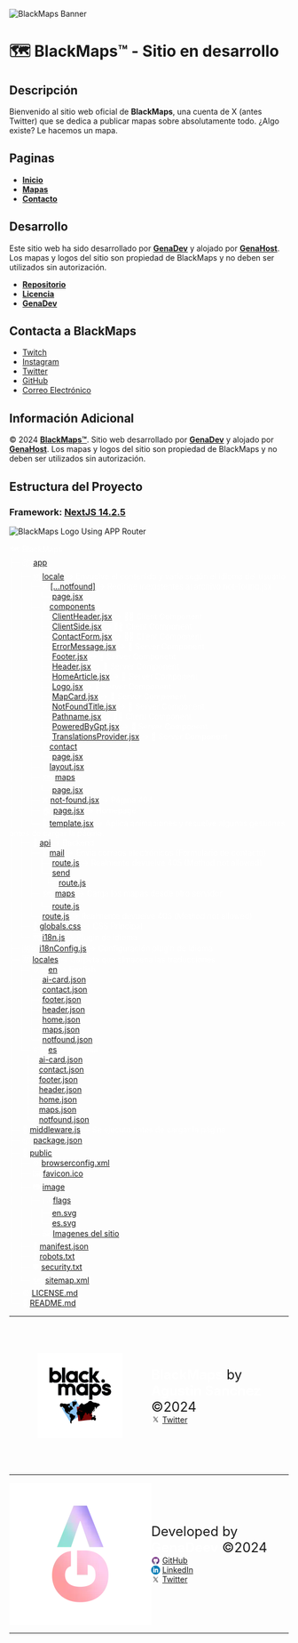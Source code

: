 ![BlackMaps Banner](public/image/readme-banner.webp)
# 🗺️ BlackMaps™ - Sitio en desarrollo
<div style="font-family: Inter;">

## Descripción

Bienvenido al sitio web oficial de **BlackMaps**, una cuenta de X (antes Twitter) que se dedica a publicar mapas sobre absolutamente todo. ¿Algo existe? Le hacemos un mapa.

## Paginas

- **[Inicio](https://blackmaps.com.ar/)**
- **[Mapas](https://blackmaps.com.ar/maps)**
- **[Contacto](https://blackmaps.com.ar/contact)**

## Desarrollo

Este sitio web ha sido desarrollado por **[GenaDev](https://www.linkedin.com/in/genadev)** y alojado por **[GenaHost](https://genahost.vercel.app/)**. Los mapas y logos del sitio son propiedad de BlackMaps y no deben ser utilizados sin autorización.

- **[Repositorio](https://github.com/GenaAaaj/BlackMaps-Website/)**
- **[Licencia](https://github.com/GenaAaaj/BlackMaps-Website/blob/main/LICENSE)**
- **[GenaDev](https://www.linkedin.com/in/genadev)**

## Contacta a BlackMaps

- [Twitch](https://www.twitch.tv/mapsblack/)
- [Instagram](https://www.instagram.com/maps_black/)
- [Twitter](https://x.com/maps_black/)
- [GitHub](https://github.com/GenaAaaj/BlackMaps-Website/)
- [Correo Electrónico](mailto:maps.black8@gmail.com)

## Información Adicional

© 2024 **[BlackMaps™](https://blackmaps.com.ar/)**. Sitio web desarrollado por **[GenaDev](https://www.linkedin.com/in/genadev)** y alojado por **[GenaHost](https://genahost.vercel.app/)**. Los mapas y logos del sitio son propiedad de BlackMaps y no deben ser utilizados sin autorización.

## Estructura del Proyecto
### Framework: **[NextJS 14.2.5](http://nextjs.org)**
![BlackMaps Logo](public/image/readme-framework.webp)
Using APP Router

<pre style="font-family: 'Inter'; font-size: 14px; white-space: pre-wrap; word-wrap: break-word; color: white; background: #46776;">
🗺️ BlackMaps
├─ 📦 <a href="https://github.com/GenaDeev/BlackMaps-Website/tree/main/app">app</a>
│  ├─ 🈲 <a href="https://github.com/GenaDeev/BlackMaps-Website/tree/main/app/%5Blocale%5D">locale</a> -> Envuelve el contenido y varía según el idioma del usuario
│  │  ├─ ❌ <a href="https://github.com/GenaDeev/BlackMaps-Website/tree/main/app/%5Blocale%5D/%5B...notfound%5D">[...notfound]</a> -> Redirige inexistentes al archivo not-found.jsx
│  │  │  └─ <a href="https://github.com/GenaDeev/BlackMaps-Website/blob/main/app/%5Blocale%5D/%5B...notfound%5D/page.jsx">page.jsx</a>
│  │  ├─ 🧩 <a href="https://github.com/GenaDeev/BlackMaps-Website/tree/main/app/%5Blocale%5D/components">components</a>
│  │  │  ├─ <a href="https://github.com/GenaDeev/BlackMaps-Website/blob/main/app/%5Blocale%5D/components/ClientHeader.jsx">ClientHeader.jsx</a> -> 🧑‍💻 Client Component
│  │  │  ├─ <a href="https://github.com/GenaDeev/BlackMaps-Website/blob/main/app/%5Blocale%5D/components/ClientSide.jsx">ClientSide.jsx</a> -> 🧑‍💻 Client Component
│  │  │  ├─ <a href="https://github.com/GenaDeev/BlackMaps-Website/blob/main/app/%5Blocale%5D/components/ContactForm.jsx">ContactForm.jsx</a> -> 🧑‍💻 Client Component
│  │  │  ├─ <a href="https://github.com/GenaDeev/BlackMaps-Website/blob/main/app/%5Blocale%5D/components/ErrorMessage.jsx">ErrorMessage.jsx</a> -> 🛜 Server Component
│  │  │  ├─ <a href="https://github.com/GenaDeev/BlackMaps-Website/blob/main/app/%5Blocale%5D/components/Footer.jsx">Footer.jsx</a> -> 🛜 Server Component
│  │  │  ├─ <a href="https://github.com/GenaDeev/BlackMaps-Website/blob/main/app/%5Blocale%5D/components/Header.jsx">Header.jsx</a> -> 🛜 Server Component
│  │  │  ├─ <a href="https://github.com/GenaDeev/BlackMaps-Website/blob/main/app/%5Blocale%5D/components/HomeArticle.jsx">HomeArticle.jsx</a> -> 🛜 Server Component
│  │  │  ├─ <a href="https://github.com/GenaDeev/BlackMaps-Website/blob/main/app/%5Blocale%5D/components/Logo.jsx">Logo.jsx</a> -> 🛜 Server Component
│  │  │  ├─ <a href="https://github.com/GenaDeev/BlackMaps-Website/blob/main/app/%5Blocale%5D/components/MapCard.jsx">MapCard.jsx</a> -> 🛜 Server Component
│  │  │  ├─ <a href="https://github.com/GenaDeev/BlackMaps-Website/blob/main/app/%5Blocale%5D/components/NotFoundTitle.jsx">NotFoundTitle.jsx</a> -> 🛜 Server Component
│  │  │  ├─ <a href="https://github.com/GenaDeev/BlackMaps-Website/blob/main/app/%5Blocale%5D/components/Pathname.jsx">Pathname.jsx</a> -> 🧑‍💻 Client Component
│  │  │  ├─ <a href="https://github.com/GenaDeev/BlackMaps-Website/blob/main/app/%5Blocale%5D/components/PoweredByGpt.jsx">PoweredByGpt.jsx</a> -> 🛜 Server Component
│  │  │  └─ <a href="https://github.com/GenaDeev/BlackMaps-Website/blob/main/app/%5Blocale%5D/components/TranslationsProvider.jsx">TranslationsProvider.jsx</a> -> 🛜 Server Component
│  │  ├─ 📨 <a href="https://github.com/GenaDeev/BlackMaps-Website/tree/main/app/%5Blocale%5D/contact">contact</a>
│  │  │  └─ <a href="https://github.com/GenaDeev/BlackMaps-Website/blob/main/app/%5Blocale%5D/contact/page.jsx">page.jsx</a>
│  │  ├─ 🌱 <a href="https://github.com/GenaDeev/BlackMaps-Website/blob/main/app/%5Blocale%5D/layout.jsx">layout.jsx</a>
│  │  ├─ 🗺️ <a href="https://github.com/GenaDeev/BlackMaps-Website/tree/main/app/%5Blocale%5D/maps">maps</a>
│  │  │  └─ <a href="https://github.com/GenaDeev/BlackMaps-Website/blob/main/app/%5Blocale%5D/maps/page.jsx">page.jsx</a>
│  │  ├─ ❌ <a href="https://github.com/GenaDeev/BlackMaps-Website/blob/main/app/%5Blocale%5D/not-found.jsx">not-found.jsx</a> -> Página 404
│  │  ├─ 🏠 <a href="https://github.com/GenaDeev/BlackMaps-Website/blob/main/app/%5Blocale%5D/page.jsx">page.jsx</a> -> Homepage
│  │  └─ 🎨 <a href="https://github.com/GenaDeev/BlackMaps-Website/blob/main/app/%5Blocale%5D/template.jsx">template.jsx</a> -> Aplica animaciones y resuelve algunas gestiones antes de cargar la página.
│  ├─ 🛜 <a href="https://github.com/GenaDeev/BlackMaps-Website/tree/main/app/api">api</a> -> Backend
│  │  ├─ 📨 <a href="https://github.com/GenaDeev/BlackMaps-Website/tree/main/app/api/mail">mail</a> -> Envía correos electrónicos (Formulario de contacto)
│  │  │  ├─ <a href="https://github.com/GenaDeev/BlackMaps-Website/blob/main/app/api/mail/route.js">route.js</a> -> Realmente devuelve 405 (Method not allowed)
│  │  │  └─ <a href="https://github.com/GenaDeev/BlackMaps-Website/tree/main/app/api/mail/send">send</a>
│  │  │     └─ <a href="https://github.com/GenaDeev/BlackMaps-Website/blob/main/app/api/mail/send/route.js">route.js</a>
│  │  ├─ 🗺️ <a href="https://github.com/GenaDeev/BlackMaps-Website/tree/main/app/api/maps">maps</a> -> Carga los mapas desde otro servidor
│  │  │  └─ <a href="https://github.com/GenaDeev/BlackMaps-Website/blob/main/app/api/maps/route.js">route.js</a>
│  │  └─ <a href="https://github.com/GenaDeev/BlackMaps-Website/blob/main/app/api/route.js">route.js</a> -> Realmente devuelve 405 (Method not allowed)
│  ├─ 🎨 <a href="https://github.com/GenaDeev/BlackMaps-Website/blob/main/app/globals.css">globals.css</a> -> CSS Principal
│  └─ 🈲 <a href="https://github.com/GenaDeev/BlackMaps-Website/blob/main/app/i18n.js">i18n.js</a> -> Plugin de idioma
├─ 🈲⚙️ <a href="https://github.com/GenaDeev/BlackMaps-Website/blob/main/i18nConfig.js">i18nConfig.js</a> -> Configuración plugin de idioma
├─ 🈲 <a href="https://github.com/GenaDeev/BlackMaps-Website/tree/main/locales">locales</a> -> Carpeta que almacena las traducciones
│  ├─ 🇬🇧 <a href="https://github.com/GenaDeev/BlackMaps-Website/tree/main/locales/en">en</a> -> English
│  │  ├─ <a href="https://github.com/GenaDeev/BlackMaps-Website/blob/main/locales/en/ai-card.json">ai-card.json</a>
│  │  ├─ <a href="https://github.com/GenaDeev/BlackMaps-Website/blob/main/locales/en/contact.json">contact.json</a>
│  │  ├─ <a href="https://github.com/GenaDeev/BlackMaps-Website/blob/main/locales/en/footer.json">footer.json</a>
│  │  ├─ <a href="https://github.com/GenaDeev/BlackMaps-Website/blob/main/locales/en/header.json">header.json</a>
│  │  ├─ <a href="https://github.com/GenaDeev/BlackMaps-Website/blob/main/locales/en/home.json">home.json</a>
│  │  ├─ <a href="https://github.com/GenaDeev/BlackMaps-Website/blob/main/locales/en/maps.json">maps.json</a>
│  │  └─ <a href="https://github.com/GenaDeev/BlackMaps-Website/blob/main/locales/en/notfound.json">notfound.json</a>
│  └─ 🇪🇸 <a href="https://github.com/GenaDeev/BlackMaps-Website/tree/main/locales/es">es</a> -> Español
│     ├─ <a href="https://github.com/GenaDeev/BlackMaps-Website/blob/main/locales/es/ai-card.json">ai-card.json</a>
│     ├─ <a href="https://github.com/GenaDeev/BlackMaps-Website/blob/main/locales/es/contact.json">contact.json</a>
│     ├─ <a href="https://github.com/GenaDeev/BlackMaps-Website/blob/main/locales/es/footer.json">footer.json</a>
│     ├─ <a href="https://github.com/GenaDeev/BlackMaps-Website/blob/main/locales/es/header.json">header.json</a>
│     ├─ <a href="https://github.com/GenaDeev/BlackMaps-Website/blob/main/locales/es/home.json">home.json</a>
│     ├─ <a href="https://github.com/GenaDeev/BlackMaps-Website/blob/main/locales/es/maps.json">maps.json</a>
│     └─ <a href="https://github.com/GenaDeev/BlackMaps-Website/blob/main/locales/es/notfound.json">notfound.json</a>
├─ 🛜 <a href="https://github.com/GenaDeev/BlackMaps-Website/blob/main/middleware.js">middleware.js</a> -> Se ejecuta antes de cargar la página
├─ 📦 <a href="https://github.com/GenaDeev/BlackMaps-Website/blob/main/package.json">package.json</a>
├─ 📢 <a href="https://github.com/GenaDeev/BlackMaps-Website/tree/main/public">public</a>
│  ├─ ⚙️ <a href="https://github.com/GenaDeev/BlackMaps-Website/blob/main/public/browserconfig.xml">browserconfig.xml</a>
│  ├─ 🖼️ <a href="https://github.com/GenaDeev/BlackMaps-Website/blob/main/public/favicon.ico">favicon.ico</a>
│  ├─ 📷 <a href="https://github.com/GenaDeev/BlackMaps-Website/tree/main/public/image">image</a>
│  │  ├─ 🏳️ <a href="https://github.com/GenaDeev/BlackMaps-Website/tree/main/public/image/flags">flags</a>
│  │  │  ├─ <a href="https://github.com/GenaDeev/BlackMaps-Website/blob/main/public/image/flags/en.svg">en.svg</a>
│  │  │  └─ <a href="https://github.com/GenaDeev/BlackMaps-Website/blob/main/public/image/flags/es.svg">es.svg</a>
│  │  └─ 🖼️ <a href="https://github.com/GenaDeev/BlackMaps-Website/tree/main/public/image">Imagenes del sitio</a>
│  ├─ 📲 <a href="https://github.com/GenaDeev/BlackMaps-Website/blob/main/public/manifest.json">manifest.json</a>
│  ├─ 🤖 <a href="https://github.com/GenaDeev/BlackMaps-Website/blob/main/public/robots.txt">robots.txt</a>
│  ├─ 🛡️ <a href="https://github.com/GenaDeev/BlackMaps-Website/blob/main/public/security.txt">security.txt</a>
│  └─ 🗺️ <a href="https://github.com/GenaDeev/BlackMaps-Website/blob/main/public/sitemap.xml">sitemap.xml</a>
├─ ©️ <a href="https://github.com/GenaDeev/BlackMaps-Website/blob/main/LICENSE.md">LICENSE.md</a>
└─ 📖 <a href="https://github.com/GenaDeev/BlackMaps-Website/blob/main/README.md">README.md</a>
</pre>
---
<div style="display:flex; align-items: center; justify-content: space-between;">
    <img alt="Logo de GenaDeev" src="public/image/app-icon-512.webp" width="256" style="scale: .6;" alt="BlackMaps Logo">
    <div>
    <div style="font-size: 24px"><div style="color:white; display:inline; font-weight: bold;">BlackMaps</div> by <div style="color:white; display:inline; font-weight: bold;">Agustin Sanchez</div> ©2024</div>
    <div style="list-style: none;">
        <div style="display:flex; align-items: center; gap: 4px;"><img src="public/image/x.webp"><a style="color:inherit;" href="https://x.com/maps_black"> Twitter</a></div>
    </div>
    </div>
</div>

---

<div style="display:flex; align-items: center; justify-content: space-between;">
    <img alt="Logo de GenaDeev" src="public/image/genadev-v-nobg-2.webp">
    <div>
    <div style="font-size: 24px">Developed by <div style="color:white; display:inline; font-weight: bold;">GenaDeev</div> ©2024</div>
    <div>
        <div style="display:flex; align-items: center; gap: 4px;"><img src="public/image/github.webp"><a style="color:inherit;" href="https://github.com/GenaDeev"> GitHub</a></div>
        <div style="display:flex; align-items: center; gap: 4px;"><img src="public/image/lnk.webp"><a style="color:inherit;" href="https://www.linkedin.com/in/genadev/"> LinkedIn</a></div>
        <div style="display:flex; align-items: center; gap: 4px;"><img src="public/image/x.webp"><a style="color:inherit;" href="https://x.com/genaaaaj"> Twitter</a></div>
    </ul>
    </div>
</div>
</div>

---